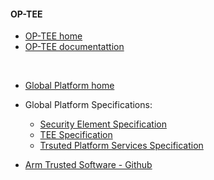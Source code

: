 #### OP-TEE

- [OP-TEE home](https://www.op-tee.org/)
- [OP-TEE documentattion](https://optee.readthedocs.io/en/latest/)

</br>

- [Global Platform home](https://globalplatform.org/)

- Global Platform Specifications:

    - [Security Element Specification](https://globalplatform.org/specs-library/?filter-committee=se)
    - [TEE Specification](https://globalplatform.org/specs-library/?filter-committee=tee)
    - [Trsuted Platform Services Specification](https://globalplatform.org/specs-library/?filter-committee=tps)

- [Arm Trusted Software - Github](https://github.com/ARM-software/arm-trusted-firmware)




